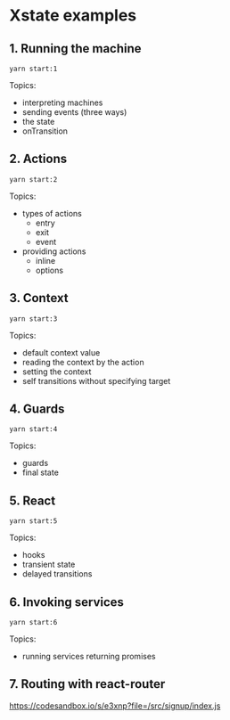 # Xstate examples

## 1. Running the machine

```
yarn start:1
```

Topics:
- interpreting machines
- sending events (three ways)
- the state
- onTransition

## 2. Actions

```
yarn start:2
```

Topics:
- types of actions
  - entry
  - exit
  - event
- providing actions
  - inline
  - options

## 3. Context

```
yarn start:3
```

Topics:
- default context value
- reading the context by the action
- setting the context
- self transitions without specifying target

## 4. Guards

```
yarn start:4
```

Topics:
- guards
- final state

## 5. React

```
yarn start:5
```

Topics:
- hooks
- transient state
- delayed transitions

## 6. Invoking services

```
yarn start:6
```

Topics:
- running services returning promises

## 7. Routing with react-router

https://codesandbox.io/s/e3xnp?file=/src/signup/index.js


